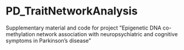 # PD_TraitNetworkAnalysis
Supplementary material and code for project "Epigenetic DNA co-methylation network association with neuropsychiatric and cognitive symptoms in Parkinson’s disease"
